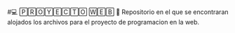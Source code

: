 #💻 🄿🅁🄾🅈🄴🄲🅃🄾 🅆🄴🄱 📓
Repositorio en el que se encontraran alojados los archivos para el proyecto de programacion en la web.
